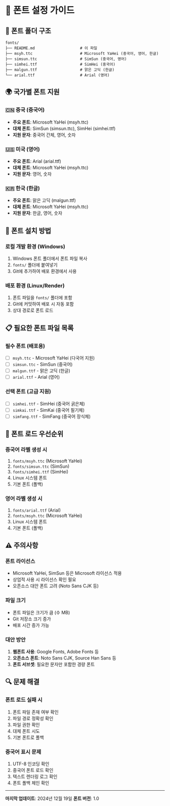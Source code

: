 # 🎨 폰트 설정 가이드

## 📁 폰트 폴더 구조
```
fonts/
├── README.md                    # 이 파일
├── msyh.ttc                     # Microsoft YaHei (중국어, 영어, 한글)
├── simsun.ttc                   # SimSun (중국어, 영어)
├── simhei.ttf                   # SimHei (중국어)
├── malgun.ttf                   # 맑은 고딕 (한글)
└── arial.ttf                    # Arial (영어)
```

## 🌍 국가별 폰트 지원

### 🇨🇳 중국 (중국어)
- **주요 폰트**: Microsoft YaHei (msyh.ttc)
- **대체 폰트**: SimSun (simsun.ttc), SimHei (simhei.ttf)
- **지원 문자**: 중국어 간체, 영어, 숫자

### 🇺🇸 미국 (영어)
- **주요 폰트**: Arial (arial.ttf)
- **대체 폰트**: Microsoft YaHei (msyh.ttc)
- **지원 문자**: 영어, 숫자

### 🇰🇷 한국 (한글)
- **주요 폰트**: 맑은 고딕 (malgun.ttf)
- **대체 폰트**: Microsoft YaHei (msyh.ttc)
- **지원 문자**: 한글, 영어, 숫자

## 🔧 폰트 설치 방법

### 로컬 개발 환경 (Windows)
1. Windows 폰트 폴더에서 폰트 파일 복사
2. `fonts/` 폴더에 붙여넣기
3. Git에 추가하여 배포 환경에서 사용

### 배포 환경 (Linux/Render)
1. 폰트 파일을 `fonts/` 폴더에 포함
2. Git에 커밋하여 배포 시 자동 포함
3. 상대 경로로 폰트 로드

## 📋 필요한 폰트 파일 목록

### 필수 폰트 (배포용)
- [ ] `msyh.ttc` - Microsoft YaHei (다국어 지원)
- [ ] `simsun.ttc` - SimSun (중국어)
- [ ] `malgun.ttf` - 맑은 고딕 (한글)
- [ ] `arial.ttf` - Arial (영어)

### 선택 폰트 (고급 지원)
- [ ] `simhei.ttf` - SimHei (중국어 굵은체)
- [ ] `simkai.ttf` - SimKai (중국어 필기체)
- [ ] `simfang.ttf` - SimFang (중국어 장식체)

## 🚀 폰트 로드 우선순위

### 중국어 라벨 생성 시
1. `fonts/msyh.ttc` (Microsoft YaHei)
2. `fonts/simsun.ttc` (SimSun)
3. `fonts/simhei.ttf` (SimHei)
4. Linux 시스템 폰트
5. 기본 폰트 (폴백)

### 영어 라벨 생성 시
1. `fonts/arial.ttf` (Arial)
2. `fonts/msyh.ttc` (Microsoft YaHei)
3. Linux 시스템 폰트
4. 기본 폰트 (폴백)

## ⚠️ 주의사항

### 폰트 라이선스
- Microsoft YaHei, SimSun 등은 Microsoft 라이선스 적용
- 상업적 사용 시 라이선스 확인 필요
- 오픈소스 대안 폰트 고려 (Noto Sans CJK 등)

### 파일 크기
- 폰트 파일은 크기가 큼 (수 MB)
- Git 저장소 크기 증가
- 배포 시간 증가 가능

### 대안 방안
1. **웹폰트 사용**: Google Fonts, Adobe Fonts 등
2. **오픈소스 폰트**: Noto Sans CJK, Source Han Sans 등
3. **폰트 서브셋**: 필요한 문자만 포함한 경량 폰트

## 🔍 문제 해결

### 폰트 로드 실패 시
1. 폰트 파일 존재 여부 확인
2. 파일 경로 정확성 확인
3. 파일 권한 확인
4. 대체 폰트 시도
5. 기본 폰트로 폴백

### 중국어 표시 문제
1. UTF-8 인코딩 확인
2. 중국어 폰트 로드 확인
3. 텍스트 렌더링 로그 확인
4. 폰트 폴백 체인 확인

---

**마지막 업데이트**: 2024년 12월 19일
**폰트 버전**: 1.0 